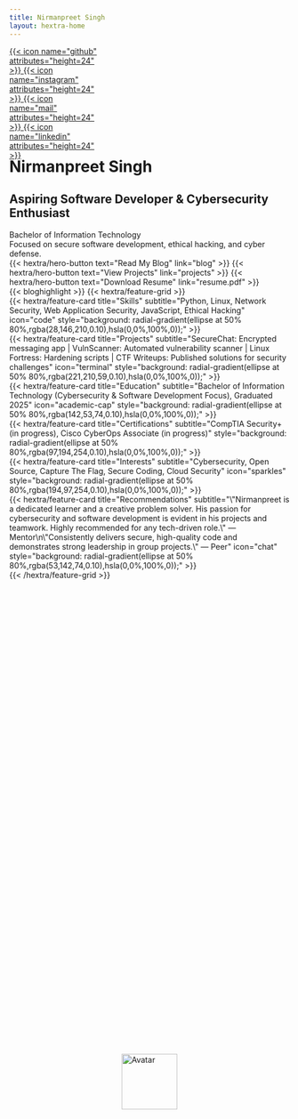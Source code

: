 ```yaml
---
title: Nirmanpreet Singh
layout: hextra-home
---
```


<style>
.social-tooltip {
  visibility: hidden;
  opacity: 0;
  position: absolute;
  left: 50%;
  top: -32px;
  transform: translateX(-50%);
  background: #222;
  color: #fff;
  padding: 4px 12px;
  border-radius: 8px;
  font-size: 0.95rem;
  white-space: nowrap;
  transition: opacity 0.2s;
  z-index: 10;
}
.social-icon:hover .social-tooltip,
.social-icon:focus .social-tooltip {
  visibility: visible;
  opacity: 1;
}
.feature-card-popup {
  position: relative;
  display: inline-block;
}
.popup-modal {
  display: none;
  position: absolute;
  top: 50%;
  left: 50%;
  transform: translate(-50%, -50%);
  width: 90vw;
  max-width: 420px;
  min-width: 260px;
  min-height: 220px;
  background: rgba(34,34,34,0.70);
  color: #fff;
  border-radius: 24px;
  box-shadow: 0 12px 48px rgba(0,0,0,0.35);
  padding: 2rem 1.2rem 1.5rem 1.2rem;
  z-index: 100;
  backdrop-filter: blur(8px);
  border: 1px solid rgba(28,146,210,0.18);
  overflow-y: auto;
}
@media (max-width: 600px) {
  .popup-modal {
    padding: 1.2rem 0.5rem;
    max-width: 98vw;
    min-width: 0;
    font-size: 0.98rem;
  }
  .popup-close {
    top: 8px;
    right: 10px;
    width: 24px;
    height: 24px;
    font-size: 1rem;
  }
}
.popup-modal h1, .popup-modal h2, .popup-modal h3 {
  margin-top: 0;
  font-weight: 700;
  letter-spacing: 1px;
}
.popup-modal h2 {
  margin-top: 0;
  font-size: 1.3rem;
  font-weight: 700;
  margin-bottom: 0.7rem;
}
.popup-modal h3 {
  font-size: 1.08rem;
  margin-bottom: 0.5rem;
}
.popup-modal ul {
  margin-bottom: 1.2rem;
  padding-left: 1.2rem;
}
.popup-modal a {
  color: #1c92d2;
  font-weight: 600;
  text-decoration: underline;
  word-break: break-word;
}
.popup-close {
  position: absolute;
  top: 16px;
  right: 18px;
  background: #222;
  color: #fff;
  border: none;
  border-radius: 50%;
  width: 28px;
  height: 28px;
  font-size: 1.2rem;
  cursor: pointer;
  z-index: 101;
}
.feature-card-popup .card-tooltip {
  display: none;
  position: absolute;
  left: 50%;
  top: -32px;
  transform: translateX(-50%);
  background: #222;
  color: #fff;
  padding: 4px 12px;
  border-radius: 8px;
  font-size: 0.95rem;
  white-space: nowrap;
  z-index: 10;
}
.feature-card-popup:hover .card-tooltip,
.feature-card-popup:focus-within .card-tooltip {
  display: block;
}
</style>
<script>
class PopupManager {
  constructor() {
    this.openPopup = null;
    document.addEventListener('mousedown', (event) => {
      if (this.openPopup && this.openPopup.style.display === 'block') {
        if (!this.openPopup.contains(event.target) && !event.target.closest('.feature-card-popup')) {
          this.close();
        }
      }
    });
  }
  show(id) {
    if (this.openPopup) this.close();
    this.openPopup = document.getElementById(id);
    if (this.openPopup) {
      this.openPopup.style.display = 'block';
      document.body.classList.add('popup-open');
    }
  }
  close() {
    if (this.openPopup) {
      this.openPopup.style.display = 'none';
      document.body.classList.remove('popup-open');
      this.openPopup = null;
    }
  }
}
window.popupManager = new PopupManager();
</script>

<div class="hx:w-full hx:flex hx:flex-col hx:items-center hx:justify-center hx:mt-8 hx:relative">
  <div class="hx:relative" style="width:160px;height:160px;">
    <img src="https://gravatar.com/avatar/bfd1ed7dab854d1aa5f5c755114da46ccb6c85648373ed876eb322d4876fa731?v=1639790166000&size=120&d=initials"
      alt="Avatar"
      width="100"
      height="100"
      class="hx:rounded-full hx:shadow-lg"
      style="position:absolute;left:50%;top:50%;transform:translate(-50%,-50%);z-index:2;"
    >
    <!-- Top (0°) -->
    <a href="https://github.com/nirmanpreet" target="_blank"
       class="social-icon hx:bg-gray-800 hx:rounded-full hx:p-2 hx:flex hx:items-center hx:justify-center hx:shadow hx:transition hover:hx:bg-primary-400 hx:absolute"
       style="left:50%;top:0;transform:translate(-50%,-50%);z-index:3;">
      {{< icon name="github" attributes="height=24" >}}
      <span class="social-tooltip">Visit my Github</span>
    </a>
    <!-- Right (90°) -->
    <a href="https://instagram.com/yourusername" target="_blank"
       class="social-icon hx:bg-gray-800 hx:rounded-full hx:p-2 hx:flex hx:items-center hx:justify-center hx:shadow hx:transition hover:hx:bg-primary-400 hx:absolute"
       style="left:100%;top:50%;transform:translate(-50%,-50%);z-index:3;">
      {{< icon name="instagram" attributes="height=24" >}}
      <span class="social-tooltip">Visit my Instagram</span>
    </a>
    <!-- Bottom (180°) -->
    <a href="mailto:nirmanpreet@gmail.com"
       class="social-icon hx:bg-gray-800 hx:rounded-full hx:p-2 hx:flex hx:items-center hx:justify-center hx:shadow hx:transition hover:hx:bg-primary-400 hx:absolute"
       style="left:50%;top:100%;transform:translate(-50%,-50%);z-index:3;">
      {{< icon name="mail" attributes="height=24" >}}
      <span class="social-tooltip">Send me an Email</span>
    </a>
    <!-- Left (270°) -->
    <a href="https://linkedin.com/in/yourusername" target="_blank"
       class="social-icon hx:bg-gray-800 hx:rounded-full hx:p-2 hx:flex hx:items-center hx:justify-center hx:shadow hx:transition hover:hx:bg-primary-400 hx:absolute"
       style="left:0;top:50%;transform:translate(-50%,-50%);z-index:3;">
      {{< icon name="linkedin" attributes="height=24" >}}
      <span class="social-tooltip">Visit my LinkedIn</span>
    </a>
  </div>
  <h1 class="hx:mt-8 hx:text-4xl hx:font-bold hx:text-center">Nirmanpreet Singh</h1>
  <h2 class="hx:text-xl hx:font-semibold hx:mt-2 hx:text-center">Aspiring Software Developer & Cybersecurity Enthusiast</h2>
  <div class="hx:mt-2 hx:text-lg hx:text-center">Bachelor of Information Technology</div>
  <div class="hx:text-base hx:text-gray-400 hx:mb-4 hx:text-center">Focused on secure software development, ethical hacking, and cyber defense.</div>
  <div class="hx:mb-6 hx:flex hx:gap-4 hx:justify-center">
  {{< hextra/hero-button text="Read My Blog" link="blog" >}}
  {{< hextra/hero-button text="View Projects" link="projects" >}}
  {{< hextra/hero-button text="Download Resume" link="resume.pdf" >}}
</div>
</div>
{{< bloghighlight >}}
{{< hextra/feature-grid >}}
  <!-- Skills Card -->
  <div class="feature-card-popup" style="position:relative;">
    <span class="card-tooltip">Click to view more</span>
    <div onclick="popupManager.show('skills-popup')" style="cursor:pointer;">
      {{< hextra/feature-card
        title="Skills"
        subtitle="Python, Linux, Network Security, Web Application Security, JavaScript, Ethical Hacking"
        icon="code"
        style="background: radial-gradient(ellipse at 50% 80%,rgba(28,146,210,0.10),hsla(0,0%,100%,0));"
      >}}
    </div>
    <div class="popup-modal" id="skills-popup">
      <button class="popup-close" onclick="popupManager.close()">&times;</button>
      <h2>🚀 Skills Overview</h2>
      <p><strong>Core skillset for software and cybersecurity roles:</strong></p>
      <h3>🛠️ Technical Skills</h3>
      <ul>
        <li><strong>Python:</strong> Scripting, automation, security tools</li>
        <li><strong>Linux:</strong> Server management, hardening, bash scripting</li>
        <li><strong>Network Security:</strong> Firewalls, IDS/IPS, secure protocols</li>
        <li><strong>Web Application Security:</strong> OWASP Top 10, penetration testing</li>
        <li><strong>JavaScript:</strong> Frontend & backend development</li>
        <li><strong>Ethical Hacking:</strong> CTFs, vulnerability assessment</li>
      </ul>
      <div style="background:rgba(28,146,210,0.10);padding:0.7em 1em;border-radius:8px;margin-bottom:1em;">
        <strong>TIP:</strong> I regularly participate in CTFs and open source security projects.
      </div>
      <h3>📚 Related Projects</h3>
      <ul>
        <li><a href='projects'>SecureChat</a>: Encrypted messaging app</li>
        <li><a href='projects'>VulnScanner</a>: Automated vulnerability scanner</li>
        <li><a href='projects'>Linux Fortress</a>: Hardening scripts</li>
      </ul>
      <p>See my <a href="projects">full portfolio</a> or <a href="blog">read my blog</a> for more!</p>
    </div>
  </div>
  <!-- Projects Card -->
  <div class="feature-card-popup" style="position:relative;">
    <span class="card-tooltip">Click to view more</span>
    <div onclick="popupManager.show('projects-popup')" style="cursor:pointer;">
      {{< hextra/feature-card
        title="Projects"
        subtitle="SecureChat: Encrypted messaging app | VulnScanner: Automated vulnerability scanner | Linux Fortress: Hardening scripts | CTF Writeups: Published solutions for security challenges"
        icon="terminal"
        style="background: radial-gradient(ellipse at 50% 80%,rgba(221,210,59,0.10),hsla(0,0%,100%,0));"
      >}}
    </div>
    <div class="popup-modal" id="projects-popup">
      <button class="popup-close" onclick="popupManager.close()">&times;</button>
      <h2>🧑‍💻 Project Highlights</h2>
      <ul>
        <li><strong>SecureChat:</strong> Real-time encrypted chat app with user authentication and group messaging.</li>
        <li><strong>VulnScanner:</strong> Automated tool for scanning web apps for vulnerabilities, with detailed reporting.</li>
        <li><strong>Linux Fortress:</strong> Bash scripts for server hardening, firewall setup, and intrusion detection.</li>
        <li><strong>CTF Writeups:</strong> Step-by-step solutions for reverse engineering, cryptography, and web exploits.</li>
      </ul>
      <div style="background:rgba(221,210,59,0.10);padding:0.7em 1em;border-radius:8px;margin-bottom:1em;">
        <strong>NOTE:</strong> All projects are open source and available on my <a href="https://github.com/nirmanpreet">GitHub</a>.
      </div>
      <p>Explore more on my <a href="projects">projects page</a> or <a href="blog">read my blog</a> for technical deep-dives.</p>
    </div>
  </div>
  <!-- Education Card -->
  <div class="feature-card-popup" style="position:relative;">
    <span class="card-tooltip">Click to view more</span>
    <div onclick="popupManager.show('education-popup')" style="cursor:pointer;">
      {{< hextra/feature-card
        title="Education"
        subtitle="Bachelor of Information Technology (Cybersecurity & Software Development Focus), Graduated 2025"
        icon="academic-cap"
        style="background: radial-gradient(ellipse at 50% 80%,rgba(142,53,74,0.10),hsla(0,0%,100%,0));"
      >}}
    </div>
    <div class="popup-modal" id="education-popup">
      <button class="popup-close" onclick="popupManager.close()">&times;</button>
      <h2>🎓 Education</h2>
      <ul>
        <li><strong>Bachelor of Information Technology</strong></li>
        <li>Major: Cybersecurity & Software Development</li>
        <li>Graduated: 2025</li>
        <li>Relevant Coursework: Secure Coding, Network Security, Cloud Computing, Data Structures</li>
      </ul>
      <div style="background:rgba(142,53,74,0.10);padding:0.7em 1em;border-radius:8px;margin-bottom:1em;">
        <strong>TIP:</strong> Completed multiple hands-on labs and capstone projects in cyber defense.
      </div>
      <p>See my <a href="blog">blog</a> for study tips and university experiences.</p>
    </div>
  </div>
  <!-- Certifications Card -->
  <div class="feature-card-popup" style="position:relative;">
    <span class="card-tooltip">Click to view more</span>
    <div onclick="popupManager.show('certifications-popup')" style="cursor:pointer;">
      {{< hextra/feature-card
        title="Certifications"
        subtitle="CompTIA Security+ (in progress), Cisco CyberOps Associate (in progress)"
        style="background: radial-gradient(ellipse at 50% 80%,rgba(97,194,254,0.10),hsla(0,0%,100%,0));"
      >}}
    </div>
    <div class="popup-modal" id="certifications-popup">
      <button class="popup-close" onclick="popupManager.close()">&times;</button>
      <h2>📜 Certifications</h2>
      <ul>
        <li><strong>CompTIA Security+</strong> (in progress)</li>
        <li><strong>Cisco CyberOps Associate</strong> (in progress)</li>
        <li><strong>Linux Foundation Certified IT Associate</strong> (planned)</li>
      </ul>
      <div style="background:rgba(97,194,254,0.10);padding:0.7em 1em;border-radius:8px;margin-bottom:1em;">
        <strong>NOTE:</strong> I am committed to continuous learning and professional development.
      </div>
      <p>Check my <a href="blog">blog</a> for certification study guides and tips.</p>
    </div>
  </div>
  <!-- Interests Card -->
  <div class="feature-card-popup" style="position:relative;">
    <span class="card-tooltip">Click to view more</span>
    <div onclick="popupManager.show('interests-popup')" style="cursor:pointer;">
      {{< hextra/feature-card
        title="Interests"
        subtitle="Cybersecurity, Open Source, Capture The Flag, Secure Coding, Cloud Security"
        icon="sparkles"
        style="background: radial-gradient(ellipse at 50% 80%,rgba(194,97,254,0.10),hsla(0,0%,100%,0));"
      >}}
    </div>
    <div class="popup-modal" id="interests-popup">
      <button class="popup-close" onclick="popupManager.close()">&times;</button>
      <h2>🌟 Interests</h2>
      <ul>
        <li>Cybersecurity research and bug bounty hunting</li>
        <li>Open source contributions (security tools)</li>
        <li>Capture The Flag competitions</li>
        <li>Cloud security and automation</li>
        <li>Secure coding practices</li>
      </ul>
      <div style="background:rgba(194,97,254,0.10);padding:0.7em 1em;border-radius:8px;margin-bottom:1em;">
        <strong>TIP:</strong> I love collaborating with global teams and learning new tech!
      </div>
      <p>Read more about my interests on my <a href="blog">blog</a>.</p>
    </div>
  </div>
  <!-- Recommendations Card -->
  <div class="feature-card-popup" style="position:relative;">
    <span class="card-tooltip">Click to view more</span>
    <div onclick="popupManager.show('recommendations-popup')" style="cursor:pointer;">
      {{< hextra/feature-card
        title="Recommendations"
        subtitle="\"Nirmanpreet is a dedicated learner and a creative problem solver. His passion for cybersecurity and software development is evident in his projects and teamwork. Highly recommended for any tech-driven role.\" — Mentor\n\"Consistently delivers secure, high-quality code and demonstrates strong leadership in group projects.\" — Peer"
        icon="chat"
        style="background: radial-gradient(ellipse at 50% 80%,rgba(53,142,74,0.10),hsla(0,0%,100%,0));"
      >}}
    </div>
    <div class="popup-modal" id="recommendations-popup">
      <button class="popup-close" onclick="popupManager.close()">&times;</button>
      <h2>💬 Recommendations</h2>
      <ul>
        <li><strong>Mentor:</strong> "Nirmanpreet is a dedicated learner and a creative problem solver. His passion for cybersecurity and software development is evident in his projects and teamwork. Highly recommended for any tech-driven role."</li>
        <li><strong>Peer:</strong> "Consistently delivers secure, high-quality code and demonstrates strong leadership in group projects."</li>
        <li><strong>Professor:</strong> "Shows initiative and curiosity in every assignment, especially in security labs."</li>
      </ul>
      <div style="background:rgba(53,142,74,0.10);padding:0.7em 1em;border-radius:8px;margin-bottom:1em;">
        <strong>NOTE:</strong> References available upon request.
      </div>
      <p>See more feedback and testimonials on my <a href="blog">blog</a>.</p>
    </div>
  </div>
{{< /hextra/feature-grid >}}
